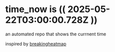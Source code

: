 # time_now is (( 2025-05-22T03:00:00.728Z ))

an automated repo that shows the currnent time

inspired by [breakingheatmap](https://github.com/breakingheatmap/breakingheatmap)